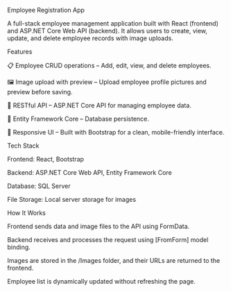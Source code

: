 Employee Registration App

A full-stack employee management application built with React (frontend) and ASP.NET Core Web API (backend).
It allows users to create, view, update, and delete employee records with image uploads.

Features

📋 Employee CRUD operations – Add, edit, view, and delete employees.

🖼 Image upload with preview – Upload employee profile pictures and preview before saving.

🔗 RESTful API – ASP.NET Core API for managing employee data.

💾 Entity Framework Core – Database persistence.

🎨 Responsive UI – Built with Bootstrap for a clean, mobile-friendly interface.

Tech Stack

Frontend: React, Bootstrap

Backend: ASP.NET Core Web API, Entity Framework Core

Database: SQL Server

File Storage: Local server storage for images

How It Works

Frontend sends data and image files to the API using FormData.

Backend receives and processes the request using [FromForm] model binding.

Images are stored in the /Images folder, and their URLs are returned to the frontend.

Employee list is dynamically updated without refreshing the page.
